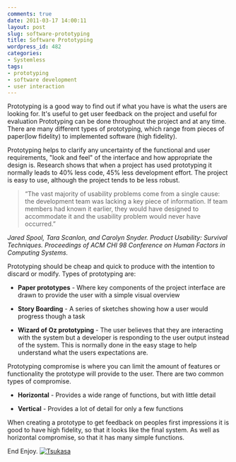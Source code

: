 ```yaml
---
comments: true
date: 2011-03-17 14:00:11
layout: post
slug: software-prototyping
title: Software Prototyping
wordpress_id: 482
categories:
- Systemless
tags:
- prototyping
- software development
- user interaction
---
```


Prototyping is a good way to find out if what you have is what the users are looking for.  It's useful to get user feedback on the project and useful for evaluation  Prototyping can be done throughout the project and at any time.  There are many different types of prototyping, which range from pieces of paper(low fidelity) to implemented software (high fidelity).

Prototyping helps to clarify any uncertainty of the functional and user requirements, "look and feel" of the interface and how appropriate the design is.  Research shows that when a project has used prototyping it normally leads to 40% less code, 45% less development effort.  The project is easy to use, although the project tends to be less robust.



> “The vast majority of usability problems come from a single cause: the development team was lacking a key piece of information. If team members had known it earlier, they would have designed to accommodate it and the usability problem would never have occurred.”



_Jared Spool, Tara Scanlon, and Carolyn Snyder. Product Usability: Survival Techniques. Proceedings of ACM CHI 98 Conference on Human Factors in Computing Systems._

Prototyping should be cheap and quick to produce with the intention to discard or modify.  Types of prototyping are:





  * **Paper prototypes** - Where key components of the project interface are drawn to provide the user with a simple visual overview


  * **Story Boarding** - A series of sketches showing how a user would progress though a task


  * **Wizard of Oz prototyping** - The user believes that they are interacting with the system but a developer is responding to the user output instead of the system.  This is normally done in the easy stage to help understand what the users expectations are.



Prototyping compromise is where you can limit the amount of features or functionality the prototype will provide to the user.  There are two common types of compromise.



  * **Horizontal** - Provides a wide range of functions, but with little detail


  * **Vertical** - Provides a lot of detail for only a few functions



When creating a prototype to get feedback on peoples first impressions it is good to have high fidelity, so that it looks like the final system. As well as horizontal compromise, so that it has many simple functions.

End Enjoy.
[![Tsukasa](http://nationpigeon.com/wp-content/uploads/2011/03/tsukasa-150x150.png)](http://nationpigeon.com/wp-content/uploads/2011/03/tsukasa.png)

